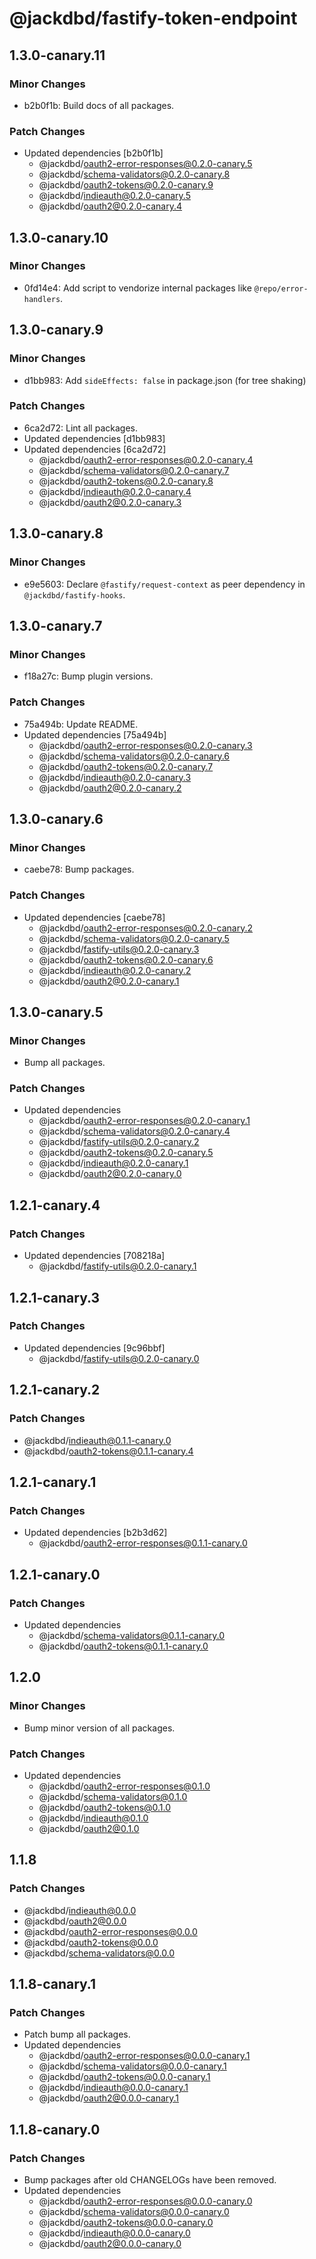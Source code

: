# @jackdbd/fastify-token-endpoint

## 1.3.0-canary.11

### Minor Changes

- b2b0f1b: Build docs of all packages.

### Patch Changes

- Updated dependencies [b2b0f1b]
  - @jackdbd/oauth2-error-responses@0.2.0-canary.5
  - @jackdbd/schema-validators@0.2.0-canary.8
  - @jackdbd/oauth2-tokens@0.2.0-canary.9
  - @jackdbd/indieauth@0.2.0-canary.5
  - @jackdbd/oauth2@0.2.0-canary.4

## 1.3.0-canary.10

### Minor Changes

- 0fd14e4: Add script to vendorize internal packages like `@repo/error-handlers`.

## 1.3.0-canary.9

### Minor Changes

- d1bb983: Add `sideEffects: false` in package.json (for tree shaking)

### Patch Changes

- 6ca2d72: Lint all packages.
- Updated dependencies [d1bb983]
- Updated dependencies [6ca2d72]
  - @jackdbd/oauth2-error-responses@0.2.0-canary.4
  - @jackdbd/schema-validators@0.2.0-canary.7
  - @jackdbd/oauth2-tokens@0.2.0-canary.8
  - @jackdbd/indieauth@0.2.0-canary.4
  - @jackdbd/oauth2@0.2.0-canary.3

## 1.3.0-canary.8

### Minor Changes

- e9e5603: Declare `@fastify/request-context` as peer dependency in `@jackdbd/fastify-hooks`.

## 1.3.0-canary.7

### Minor Changes

- f18a27c: Bump plugin versions.

### Patch Changes

- 75a494b: Update README.
- Updated dependencies [75a494b]
  - @jackdbd/oauth2-error-responses@0.2.0-canary.3
  - @jackdbd/schema-validators@0.2.0-canary.6
  - @jackdbd/oauth2-tokens@0.2.0-canary.7
  - @jackdbd/indieauth@0.2.0-canary.3
  - @jackdbd/oauth2@0.2.0-canary.2

## 1.3.0-canary.6

### Minor Changes

- caebe78: Bump packages.

### Patch Changes

- Updated dependencies [caebe78]
  - @jackdbd/oauth2-error-responses@0.2.0-canary.2
  - @jackdbd/schema-validators@0.2.0-canary.5
  - @jackdbd/fastify-utils@0.2.0-canary.3
  - @jackdbd/oauth2-tokens@0.2.0-canary.6
  - @jackdbd/indieauth@0.2.0-canary.2
  - @jackdbd/oauth2@0.2.0-canary.1

## 1.3.0-canary.5

### Minor Changes

- Bump all packages.

### Patch Changes

- Updated dependencies
  - @jackdbd/oauth2-error-responses@0.2.0-canary.1
  - @jackdbd/schema-validators@0.2.0-canary.4
  - @jackdbd/fastify-utils@0.2.0-canary.2
  - @jackdbd/oauth2-tokens@0.2.0-canary.5
  - @jackdbd/indieauth@0.2.0-canary.1
  - @jackdbd/oauth2@0.2.0-canary.0

## 1.2.1-canary.4

### Patch Changes

- Updated dependencies [708218a]
  - @jackdbd/fastify-utils@0.2.0-canary.1

## 1.2.1-canary.3

### Patch Changes

- Updated dependencies [9c96bbf]
  - @jackdbd/fastify-utils@0.2.0-canary.0

## 1.2.1-canary.2

### Patch Changes

- @jackdbd/indieauth@0.1.1-canary.0
- @jackdbd/oauth2-tokens@0.1.1-canary.4

## 1.2.1-canary.1

### Patch Changes

- Updated dependencies [b2b3d62]
  - @jackdbd/oauth2-error-responses@0.1.1-canary.0

## 1.2.1-canary.0

### Patch Changes

- Updated dependencies
  - @jackdbd/schema-validators@0.1.1-canary.0
  - @jackdbd/oauth2-tokens@0.1.1-canary.0

## 1.2.0

### Minor Changes

- Bump minor version of all packages.

### Patch Changes

- Updated dependencies
  - @jackdbd/oauth2-error-responses@0.1.0
  - @jackdbd/schema-validators@0.1.0
  - @jackdbd/oauth2-tokens@0.1.0
  - @jackdbd/indieauth@0.1.0
  - @jackdbd/oauth2@0.1.0

## 1.1.8

### Patch Changes

- @jackdbd/indieauth@0.0.0
- @jackdbd/oauth2@0.0.0
- @jackdbd/oauth2-error-responses@0.0.0
- @jackdbd/oauth2-tokens@0.0.0
- @jackdbd/schema-validators@0.0.0

## 1.1.8-canary.1

### Patch Changes

- Patch bump all packages.
- Updated dependencies
  - @jackdbd/oauth2-error-responses@0.0.0-canary.1
  - @jackdbd/schema-validators@0.0.0-canary.1
  - @jackdbd/oauth2-tokens@0.0.0-canary.1
  - @jackdbd/indieauth@0.0.0-canary.1
  - @jackdbd/oauth2@0.0.0-canary.1

## 1.1.8-canary.0

### Patch Changes

- Bump packages after old CHANGELOGs have been removed.
- Updated dependencies
  - @jackdbd/oauth2-error-responses@0.0.0-canary.0
  - @jackdbd/schema-validators@0.0.0-canary.0
  - @jackdbd/oauth2-tokens@0.0.0-canary.0
  - @jackdbd/indieauth@0.0.0-canary.0
  - @jackdbd/oauth2@0.0.0-canary.0
